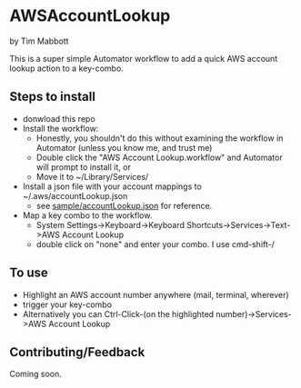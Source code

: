 # AWSAccountLookup

by Tim Mabbott

This is a super simple Automator workflow to add a quick AWS account lookup action to a key-combo.

## Steps to install

- donwload this repo
- Install the workflow:
  - Honestly, you shouldn't do this without examining the workflow in Automator (unless you know me, and trust me)
  - Double click the "AWS Account Lookup.workflow" and Automator will prompt to install it, or
  - Move it to ~/Library/Services/
- Install a json file with your account mappings to ~/.aws/accountLookup.json
  - see [sample/accountLookup.json](sample/accountLookup.json) for reference.
- Map a key combo to the workflow.
  - System Settings->Keyboard->Keyboard Shortcuts->Services->Text->AWS Account Lookup
  - double click on "none" and enter your combo.  I use cmd-shift-/

## To use

- Highlight an AWS account number anywhere (mail, terminal, wherever)
- trigger your key-combo
- Alternatively you can Ctrl-Click-(on the highlighted number)->Services->AWS Account Lookup

## Contributing/Feedback

Coming soon.


